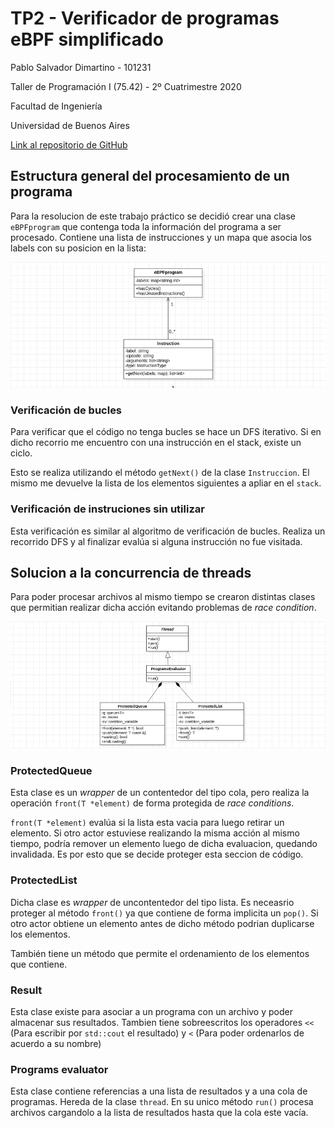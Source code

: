 # TP2 - Verificador de programas eBPF simplificado

Pablo Salvador Dimartino - 101231

Taller de Programación I (75.42) - 2º Cuatrimestre 2020

Facultad de Ingeniería

Universidad de Buenos Aires

[Link al repositorio de GitHub](https://github.com/psdimartino/TallerDeProgramacionTP2)

## Estructura general del procesamiento de un programa

Para la resolucion de este trabajo práctico se decidió crear una clase `eBPFprogram` que contenga toda la información del programa a ser procesado. Contiene una lista de instrucciones y  un mapa que asocia los labels con su posicion en la lista:


![Estructura principal del código](DIAG_program.png)

### Verificación de bucles

Para verificar que el código no tenga bucles se hace un DFS iterativo. Si en dicho recorrio me encuentro con una instrucción en el stack, existe un ciclo.

Esto se realiza utilizando el método `getNext()` de la clase `Instruccion`. El mismo me devuelve la lista de los elementos siguientes a apliar en el `stack`.

### Verificación de instruciones sin utilizar

Esta verificación es similar al algoritmo de verificación de bucles. Realiza un recorrido DFS y al finalizar evalúa si alguna instrucción no fue visitada.


## Solucion a la concurrencia de threads

Para poder procesar archivos al mismo tiempo se crearon distintas clases que permitian realizar dicha acción evitando problemas de *race condition*.

![Estructura de la concurrencia](DIAG_threads.png) 

### ProtectedQueue 

Esta clase es un *wrapper* de un contentedor del tipo cola, pero realiza la operación `front(T *element)` de forma protegida de *race conditions*.

`front(T *element)` evalúa si la lista esta vacia para luego retirar un elemento. Si otro actor estuviese realizando la misma acción al mismo tiempo, podría remover un elemento luego de dicha evaluacion, quedando invalidada. Es por esto que se decide proteger esta seccion de código.

### ProtectedList

Dicha clase es *wrapper* de uncontentedor del tipo lista. Es neceasrio proteger al método `front()` ya que contiene de forma implicita un `pop()`. Si otro actor obtiene un elemento antes de dicho método podrian duplicarse los elementos. 

También tiene un método que permite el ordenamiento de los elementos que contiene.

### Result

Esta clase existe para asociar a un programa con un archivo y poder almacenar sus resultados. Tambien tiene sobreescritos los operadores `<<` (Para escribir por `std::cout` el resultado) y `<` (Para poder ordenarlos de acuerdo a su nombre)

### Programs evaluator

Esta clase contiene referencias a una lista de resultados y a una cola de programas. Hereda de la clase `thread`. En su unico método `run()` procesa archivos cargandolo a la lista de resultados hasta que la cola este vacía.